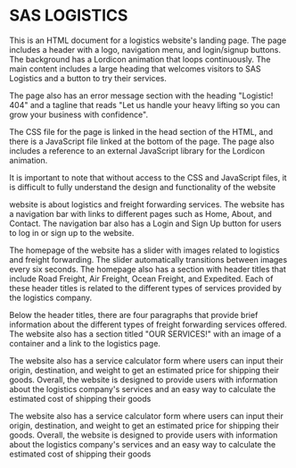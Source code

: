 
#  SAS LOGISTICS

This is an HTML document for a logistics website's landing page. The page includes a header with a logo, navigation menu, and login/signup buttons. The background has a Lordicon animation that loops continuously. The main content includes a large heading that welcomes visitors to SAS Logistics and a button to try their services.

The page also has an error message section with the heading "Logistic! 404" and a tagline that reads "Let us handle your heavy lifting so you can grow your business with confidence".

The CSS file for the page is linked in the head section of the HTML, and there is a JavaScript file linked at the bottom of the page. The page also includes a reference to an external JavaScript library for the Lordicon animation.

It is important to note that without access to the CSS and JavaScript files, it is difficult to fully understand the design and functionality of the website

website is about logistics and freight forwarding services. The website has a navigation bar with links to different pages such as Home, About, and Contact. The navigation bar also has a Login and Sign Up button for users to log in or sign up to the website.

The homepage of the website has a slider with images related to logistics and freight forwarding. The slider automatically transitions between images every six seconds. The homepage also has a section with header titles that include Road Freight, Air Freight, Ocean Freight, and Expedited. Each of these header titles is related to the different types of services provided by the logistics company.

Below the header titles, there are four paragraphs that provide brief information about the different types of freight forwarding services offered. The website also has a section titled "OUR SERVICES!" with an image of a container and a link to the logistics page.

The website also has a service calculator form where users can input their origin, destination, and weight to get an estimated price for shipping their goods. Overall, the website is designed to provide users with information about the logistics company's services and an easy way to calculate the estimated cost of shipping their goods

The website also has a service calculator form where users can input their origin, destination, and weight to get an estimated price for shipping their goods. Overall, the website is designed to provide users with information about the logistics company's services and an easy way to calculate the estimated cost of shipping their goods

